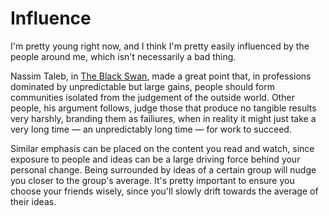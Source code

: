 # Influence

I'm pretty young right now, and I think I'm pretty easily influenced by the people around me, which isn't necessarily a bad thing.

Nassim Taleb, in [The Black Swan](https://en.m.wikipedia.org/wiki/The_Black_Swan:_The_Impact_of_the_Highly_Improbable), made a great point that, in professions dominated by unpredictable but large gains, people should form communities isolated from the judgement of the outside world. Other people, his argument follows, judge those that produce no tangible results very harshly, branding them as failiures, when in reality it might just take a very long time — an unpredictably long time — for work to succeed.

Similar emphasis can be placed on the content you read and watch, since exposure to people and ideas can be a large driving force behind your personal change. Being surrounded by ideas of a certain group will nudge you closer to the group's average. It's pretty important to ensure you choose your friends wisely, since you'll slowly drift towards the average of their ideas.

